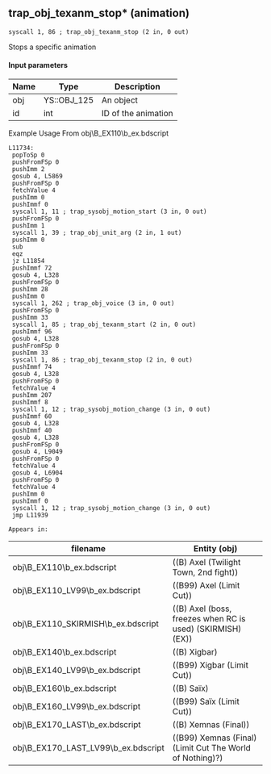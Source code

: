 ## trap_obj_texanm_stop* (animation)

`syscall 1, 86 ; trap_obj_texanm_stop (2 in, 0 out)`

Stops a specific animation

#### Input parameters
| Name | Type | Description
|------|------|------------
| obj   | YS::OBJ_125   | An object
| id   | int   | ID of the animation


Example Usage From obj\B_EX110\b_ex.bdscript
```plaintext
L11734:
 popToSp 0
 pushFromFSp 0
 pushImm 2
 gosub 4, L5869
 pushFromFSp 0
 fetchValue 4
 pushImm 0
 pushImmf 0
 syscall 1, 11 ; trap_sysobj_motion_start (3 in, 0 out)
 pushFromFSp 0
 pushImm 1
 syscall 1, 39 ; trap_obj_unit_arg (2 in, 1 out)
 pushImm 0
 sub 
 eqz 
 jz L11854
 pushImmf 72
 gosub 4, L328
 pushFromFSp 0
 pushImm 28
 pushImm 0
 syscall 1, 262 ; trap_obj_voice (3 in, 0 out)
 pushFromFSp 0
 pushImm 33
 syscall 1, 85 ; trap_obj_texanm_start (2 in, 0 out)
 pushImmf 96
 gosub 4, L328
 pushFromFSp 0
 pushImm 33
 syscall 1, 86 ; trap_obj_texanm_stop (2 in, 0 out)
 pushImmf 74
 gosub 4, L328
 pushFromFSp 0
 fetchValue 4
 pushImm 207
 pushImmf 8
 syscall 1, 12 ; trap_sysobj_motion_change (3 in, 0 out)
 pushImmf 60
 gosub 4, L328
 pushImmf 40
 gosub 4, L328
 pushFromFSp 0
 gosub 4, L9049
 pushFromFSp 0
 fetchValue 4
 gosub 4, L6904
 pushFromFSp 0
 fetchValue 4
 pushImm 0
 pushImmf 0
 syscall 1, 12 ; trap_sysobj_motion_change (3 in, 0 out)
 jmp L11939
```





	Appears in:
| filename | Entity (obj)
|----------|-------------
| obj\B_EX110\b_ex.bdscript       | ((B) Axel (Twilight Town, 2nd fight))          
| obj\B_EX110_LV99\b_ex.bdscript       | ((B99) Axel (Limit Cut))          
| obj\B_EX110_SKIRMISH\b_ex.bdscript       | ((B) Axel (boss, freezes when RC is used) (SKIRMISH) (EX))          
| obj\B_EX140\b_ex.bdscript       | ((B) Xigbar)          
| obj\B_EX140_LV99\b_ex.bdscript       | ((B99) Xigbar (Limit Cut))          
| obj\B_EX160\b_ex.bdscript       | ((B) Saïx)          
| obj\B_EX160_LV99\b_ex.bdscript       | ((B99) Saïx (Limit Cut))          
| obj\B_EX170_LAST\b_ex.bdscript       | ((B) Xemnas (Final))          
| obj\B_EX170_LAST_LV99\b_ex.bdscript       | ((B99) Xemnas (Final) (Limit Cut The World of Nothing)?)          



